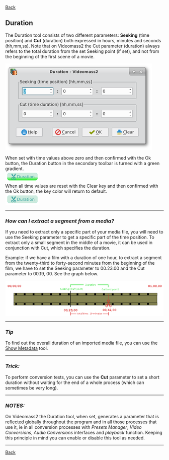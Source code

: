 [Back](../../videomass2_use.md)

## Duration

The Duration tool consists of two different parameters: 
**Seeking** (time position) and **Cut** (duration) both expressed in hours, minutes and seconds (hh,mm,ss).
Note that on Videomass2 the Cut parameter (duration) always refers to the total duration from the set Seeking 
point (if set), and not from the beginning of the first scene of a movie.

![Image](../../images/duration.png) 

When set with time values above zero and then confirmed with the Ok button, the Duration button in the secondary toolbar is turned with a green gradient.   
![Image](../../images/btn_durationOn.png)   
When all time values are reset with the Clear key and then confirmed with the Ok button, the key color will return to default.   
![Image](../../images/btn_durationOff.png)

----------------

### _How can I extract a segment from a media?_
If you need to extract only a specific part of your media file, you will need to use the Seeking parameter to get 
a specific part of the time position.
To extract only a small segment in the middle of a movie, it can be used in conjunction with Cut, which specifies the 
duration.   

Example: if we have a film with a duration of one hour, to extract a segment from the twenty-third to forty-second 
minutes from the beginning of the film, we have to set the Seeking parameter to 00.23.00 and the Cut parameter to 
00.19, 00.  See the graph below.   

![Image](../../images/duration_graphic.png)

----------------

### _Tip_
To find out the overall duration of an imported media file, you can use the [Show Metadata](https://github.com/jeanslack/Videomass2/blob/gh-pages/Pages/Toolbar/Show_metadata.md) tool.

----------------

### _Trick:_ 
To perform conversion tests, you can use the **Cut** parameter to set a short duration without waiting for the end 
of a whole process (which can sometimes be very long).

----------------

### _NOTES:_ 
On Videomass2 the Duration tool, when set, generates a parameter that is reflected globally throughout the program 
and in all those processes that use it, ie in all conversion processes with _Presets Manager_, _Video Conversions_, _Audio Conversions_ interfaces and _playback_ function.
Keeping this principle in mind you can enable or disable this tool as needed.

----------------

[Back](../../videomass2_use.md)
